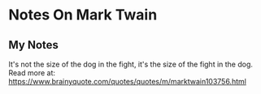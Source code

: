 # Notes On Mark Twain
## My Notes 

It's not the size of the dog in the fight, it's the size of the fight in the dog.
Read more at: https://www.brainyquote.com/quotes/quotes/m/marktwain103756.html
